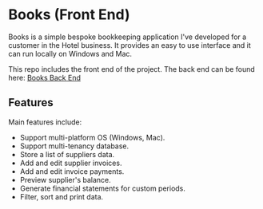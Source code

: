 
# Books (Front End)

Books is a simple bespoke bookkeeping application I've developed for a customer in the Hotel business. It provides an easy to use interface and it can run locally on Windows and Mac.

This repo includes the front end of the project. The back end can be found here: [Books Back End](https://github.com/nicoladaniello/books)


## Features


Main features include:

 - Support multi-platform OS (Windows, Mac).
 - Support multi-tenancy database.
 - Store a list of suppliers data.
 - Add and edit supplier invoices.
 - Add and edit invoice payments.
 - Preview supplier's balance.
 - Generate financial statements for custom periods.
 - Filter, sort and print data.
